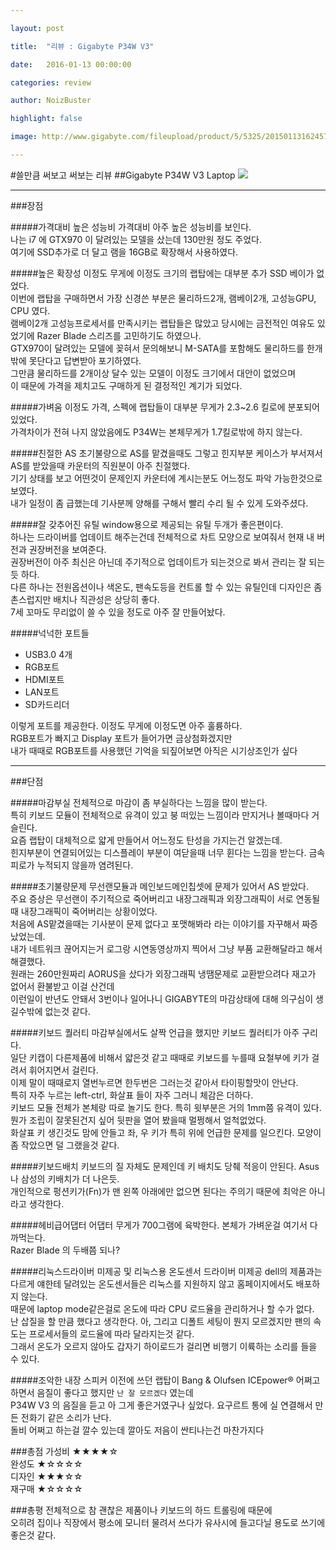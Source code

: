 ```yaml
---

layout: post

title:  "리뷰 : Gigabyte P34W V3"

date:   2016-01-13 00:00:00

categories: review

author: NoizBuster

highlight: false

image: http://www.gigabyte.com/fileupload/product/5/5325/20150113162457_big.png

---
```

#쓸만큼 써보고 써보는 리뷰
##Gigabyte P34W V3 Laptop
![](http://www.gigabyte.com/fileupload/product/5/5325/20150113162457_big.png)

---

###장점

#####가격대비 높은 성능비
가격대비 아주 높은 성능비를 보인다.  
나는 i7 에 GTX970 이 달려있는 모델을 샀는데 130만원 정도 주었다.  
여기에 SSD추가로 더 달고 램을 16GB로 확장해서 사용하였다.

#####높은 확장성
이정도 무게에 이정도 크기의 랩탑에는 대부분 추가 SSD 베이가 없었다.  
이번에 랩탑을 구매하면서 가장 신경쓴 부분은 물리하드2개, 램베이2개, 고성능GPU, CPU 였다.  
램베이2개 고성능프로세서를 만족시키는 랩탑들은 많았고 당시에는 금전적인 여유도 있었기에 Razer Blade 스리즈를 고민하기도 하였으나.  
GTX970이 달려있는 모델에 꽂혀서 문의해보니 M-SATA를 포함해도 물리하드를 한개밖에 못단다고 답변받아 포기하였다.  
그만큼 물리하드를 2개이상 달수 있는 모델이 이정도 크기에서 대안이 없었으며  
이 때문에 가격을 제치고도 구매하게 된 결정적인 계기가 되었다.

#####가벼움
이정도 가격, 스펙에 랩탑들이 대부분 무게가 2.3~2.6 킬로에 분포되어 있었다.  
가격차이가 전혀 나지 않았음에도 P34W는 본체무게가 1.7킬로밖에 하지 않는다.

#####친절한 AS
초기불량으로 AS를 맡겼을때도 그렇고 힌지부분 케이스가 부서져서 AS를 받았을때 카운터의 직원분이 아주 친절했다.  
기기 상태를 보고 어떤것이 문제인지 카운터에 계시는분도 어느정도 파악 가능한것으로 보였다.  
내가 일정이 좀 급했는데 기사분께 양해를 구해서 빨리 수리 될 수 있게 도와주셨다.

#####잘 갖추어진 유틸
window용으로 제공되는 유틸 두개가 좋은편이다.  
하나는 드라이버를 업데이트 해주는건데 전체적으로 차트 모양으로 보여줘서 현재 내 버전과 권장버전을 보여준다.  
권장버전이 아주 최신은 아닌데 주기적으로 업데이트가 되는것으로 봐서 관리는 잘 되는듯 하다.  
다른 하나는 전원옵션이나 색온도, 팬속도등을 컨트롤 할 수 있는 유틸인데 디자인은 좀 촌스럽지만 배치나 직관성은 상당히 좋다.  
7세 꼬마도 무리없이 쓸 수 있을 정도로 아주 잘 만들어놨다.

#####넉넉한 포트들
- USB3.0 4개
- RGB포트
- HDMI포트
- LAN포트
- SD카드리더

이렇게 포트를 제공한다. 이정도 무게에 이정도면 아주 훌륭하다.  
RGB포트가 빠지고 Display 포트가 들어가면 금상첨화겠지만  
내가 때때로 RGB포트를 사용했던 기억을 되짚어보면 아직은 시기상조인가 싶다

---

###단점

#####마감부실
전체적으로 마감이 좀 부실하다는 느낌을 많이 받는다.  
특히 키보드 모듈이 전체적으로 유격이 있고 붕 떠있는 느낌이라 만지거나 볼때마다 거슬린다.  
요즘 랩탑이 대체적으로 얇게 만들어서 어느정도 탄성을 가지는건 알겠는데.  
힌지부분이 연결되어있는 디스플레이 부분이 여닫을때 너무 휜다는 느낌을 받는다. 금속피로가 누적되지 않을까 염려된다.

#####초기불량문제
무선랜모듈과 메인보드메인칩셋에 문제가 있어서 AS 받았다.  
주요 증상은 무선랜이 주기적으로 죽어버리고 내장그래픽과 외장그래픽이 서로 연동될때 내장그래픽이 죽어버리는 상황이었다.  
처음에 AS맡겼을때는 기사분이 문제 없다고 포맷해봐라 라는 이야기를 자꾸해서 짜증났었는데.  
내가 네트워크 끊어지는거 로그랑 시연동영상까지 찍어서 그냥 부품 교환해달라고 해서 해결했다.  
원래는 260만원짜리 AORUS을 샀다가 외장그래픽 냉땜문제로 교환받으려다 재고가 없어서 환불받고 이걸 산건데  
이런일이 반년도 안돼서 3번이나 일어나니 GIGABYTE의 마감상태에 대해 의구심이 생길수밖에 없는것 같다.

#####키보드 퀄러티
마감부실에서도 살짝 언급을 했지만 키보드 퀄러티가 아주 구리다.  
일단 키캡이 다른제품에 비해서 얇은것 같고 때때로 키보드를 누를때 요철부에 키가 걸려서 휘어지면서 걸린다.  
이제 말이 때때로지 열번누르면 한두번은 그러는것 같아서 타이핑할맛이 안난다.  
특히 자주 누르는 left-ctrl, 화살표 들이 자주 그러니 체감은 더하다.  
키보드 모듈 전체가 본체랑 따로 놀기도 한다. 특히 윗부분은 거의 1mm쯤 유격이 있다.  
뭔가 조립이 잘못된건지 싶어 뒷판을 열어 봤을때 멀쩡해서 얼척없었다.  
화살표 키 생긴것도 맘에 안들고 좌, 우 키가 특히 위에 언급한 문제를 일으킨다. 모양이 좀 작았으면 덜 그랬을것 같다.

#####키보드배치
키보드의 질 자체도 문제인데 키 배치도 당췌 적응이 안된다. Asus나 삼성의 키배치가 더 나은듯.  
개인적으로 펑션키가(Fn)가 맨 왼쪽 아래에만 없으면 된다는 주의기 때문에 최악은 아니라고 생각한다.

#####헤비급어댑터
어댑터 무게가 700그램에 육박한다. 본체가 가벼운걸 여기서 다 까먹는다.  
Razer Blade 의 두배쯤 되나?

#####리눅스드라이버 미제공 및 리눅스용 온도센서 드라이버 미제공
dell의 제품과는 다르게 얘한테 달려있는 온도센서들은 리눅스를 지원하지 않고 홈페이지에서도 배포하지 않는다.  
때문에 laptop mode같은걸로 온도에 따라 CPU 로드율을 관리하거나 할 수가 없다.  
난 삽질을 할 만큼 했다고 생각한다.
아, 그리고 디폴트 세팅이 뭔지 모르겠지만 팬의 속도는 프로세서들의 로드율에 따라 달라지는것 같다.  
그래서 온도가 오르지 않아도 갑자기 하이로드가 걸리면 비행기 이륙하는 소리를 들을 수 있다.

#####조악한 내장 스피커
이전에 쓰던 랩탑이 Bang & Olufsen ICEpower® 어쩌고 하면서 음질이 좋다고 했지만 `난 잘 모르겠다` 였는데  
P34W V3 의 음질을 듣고 아 그게 좋은거였구나 싶었다. 요구르트 통에 실 연결해서 만든 전화기 같은 소리가 난다.  
돌비 어쩌고 하는걸 깔수 있는데 깔아도 저음이 싼티나는건 마찬가지다

###총점
가성비 ★★★★☆  
완성도 ★☆☆☆☆  
디자인 ★★★☆☆  
재구매 ★☆☆☆☆  

###총평
전체적으로 참 괜찮은 제품이나 키보드의 하드 트롤링에 때문에  
오히려 집이나 직장에서 평소에 모니터 물려서 쓰다가 유사시에 들고다닐 용도로 쓰기에 좋은것 같다.  
